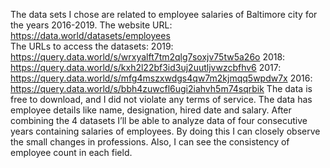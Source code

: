 The data sets I chose are related to employee salaries of Baltimore city for the years 2016-2019.
The website URL: https://data.world/datasets/employees<br>
The URLs to access the datasets:
2019: https://query.data.world/s/wrxyalft7tm2qlg7soxjv75tw5a26o
2018: https://query.data.world/s/kxh2l22bf3id3uj2uutljvwzcbfhv6
2017: https://query.data.world/s/mfg4mszxwdgs4qw7m2kjmqq5wpdw7x
2016: https://query.data.world/s/bbh4zuwcfl6ugi2iahvh5m74sqrbik
The data is free to download, and I did not violate any terms of service. The data has employee details like name, designation, hired date and salary. After combining the 4 datasets I’ll be able to analyze data of four consecutive years containing salaries of employees. By doing this I can closely observe the small changes in professions. Also, I can see the consistency of employee count in each field.
